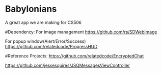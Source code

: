 # Babylonians
A great app we are making for CS506



#Dependency:
For image management
https://github.com/rs/SDWebImage

For popup window(Alert/Error/Success)
https://github.com/relatedcode/ProgressHUD

#Reference Projects:
https://github.com/relatedcode/EncryptedChat

https://github.com/jessesquires/JSQMessagesViewController
